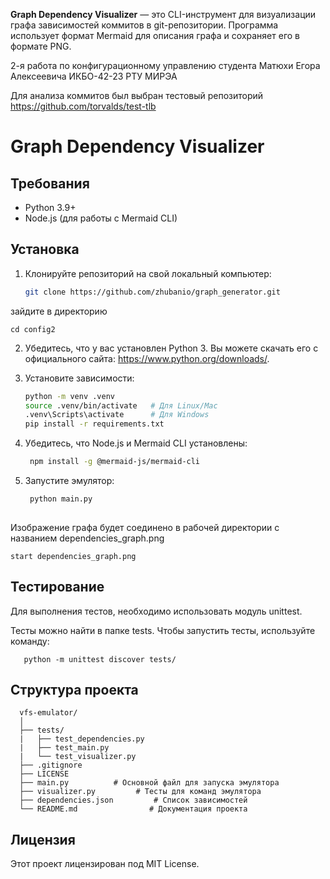 **Graph Dependency Visualizer** — это CLI-инструмент для визуализации графа зависимостей коммитов в git-репозитории. Программа использует формат Mermaid для описания графа и сохраняет его в формате PNG.

2-я работа по конфигурационному управлению студента Матюхи Егора Алексеевича ИКБО-42-23 РТУ МИРЭА

Для анализа коммитов был выбран тестовый репозиторий https://github.com/torvalds/test-tlb

# Graph Dependency Visualizer

##  Требования

- Python 3.9+
- Node.js (для работы с Mermaid CLI)

##  Установка

1. Клонируйте репозиторий на свой локальный компьютер:
   ```bash
   git clone https://github.com/zhubanio/graph_generator.git
зайдите в директорию  
  
    cd config2

2. Убедитесь, что у вас установлен Python 3. Вы можете скачать его с официального сайта: https://www.python.org/downloads/.

3. Установите зависимости:

    ```bash
    python -m venv .venv
    source .venv/bin/activate   # Для Linux/Mac
    .venv\Scripts\activate      # Для Windows
    pip install -r requirements.txt

4. Убедитесь, что Node.js и Mermaid CLI установлены:
   ```bash
    npm install -g @mermaid-js/mermaid-cli


3. Запустите эмулятор:
   ```bash
    python main.py
      
  Изображение графа будет соединено в рабочей директории с названием dependencies_graph.png
  
    start dependencies_graph.png

## Тестирование
Для выполнения тестов, необходимо использовать модуль unittest.

Тесты можно найти в папке tests. Чтобы запустить тесты, используйте команду:

       python -m unittest discover tests/
       
## Структура проекта


      vfs-emulator/
      │
      ├── tests/
      |   ├── test_dependencies.py
      |   ├── test_main.py
      |   └── test_visualizer.py
      ├── .gitignore
      ├── LICENSE
      ├── main.py          # Основной файл для запуска эмулятора
      ├── visualizer.py         # Тесты для команд эмулятора
      ├── dependencies.json         # Список зависимостей
      └── README.md                # Документация проекта

## Лицензия
Этот проект лицензирован под MIT License.
